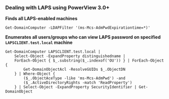 ### Dealing with LAPS using PowerView 3.0+

**Finds all LAPS-enabled machines**

```
Get-DomainComputer -LDAPFilter '(ms-Mcs-AdmPwdExpirationtime=*)'
```


**Enumerates all users/groups who can view LAPS password on specified `LAPSCLIENT.test.local` machine**

```
Get-DomainComputer LAPSCLIENT.test.local | 
	Select-Object -ExpandProperty distinguishedname | 
	ForEach-Object { $_.substring($_.indexof('OU')) } | ForEach-Object { 
		Get-DomainObjectAcl -ResolveGUIDs $_.ObjectDN 
	} | Where-Object { 
		($_.ObjectAceType -like 'ms-Mcs-AdmPwd') -and 
		($_.ActiveDirectoryRights -match 'ReadProperty')
	} | Select-Object -ExpandProperty SecurityIdentifier | Get-DomainObject
```